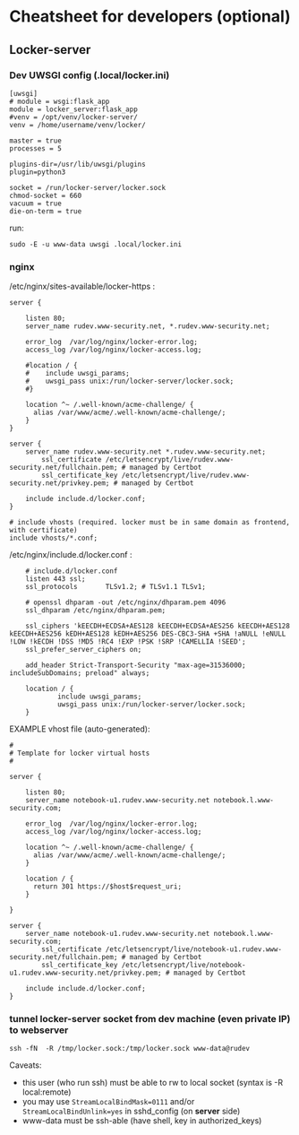 # Cheatsheet for developers (optional)

## Locker-server


### Dev UWSGI config (.local/locker.ini)
~~~
[uwsgi]
# module = wsgi:flask_app
module = locker_server:flask_app
#venv = /opt/venv/locker-server/
venv = /home/username/venv/locker/

master = true
processes = 5

plugins-dir=/usr/lib/uwsgi/plugins
plugin=python3

socket = /run/locker-server/locker.sock
chmod-socket = 660
vacuum = true
die-on-term = true
~~~

run:

`sudo -E -u www-data uwsgi .local/locker.ini`

### nginx 


/etc/nginx/sites-available/locker-https :
~~~
server {

    listen 80;
    server_name rudev.www-security.net, *.rudev.www-security.net;

    error_log  /var/log/nginx/locker-error.log;
    access_log /var/log/nginx/locker-access.log;
    
    #location / {
    #    include uwsgi_params;
    #    uwsgi_pass unix:/run/locker-server/locker.sock;
    #}

    location ^~ /.well-known/acme-challenge/ {
      alias /var/www/acme/.well-known/acme-challenge/;
    }   
}

server {
	server_name rudev.www-security.net *.rudev.www-security.net;
    	ssl_certificate /etc/letsencrypt/live/rudev.www-security.net/fullchain.pem; # managed by Certbot
    	ssl_certificate_key /etc/letsencrypt/live/rudev.www-security.net/privkey.pem; # managed by Certbot

	include	include.d/locker.conf;
}

# include vhosts (required. locker must be in same domain as frontend, with certificate)
include vhosts/*.conf;
~~~

/etc/nginx/include.d/locker.conf :
~~~
	# include.d/locker.conf
	listen 443 ssl;
	ssl_protocols 	    TLSv1.2; # TLSv1.1 TLSv1;

	# openssl dhparam -out /etc/nginx/dhparam.pem 4096
	ssl_dhparam /etc/nginx/dhparam.pem;

	ssl_ciphers 'kEECDH+ECDSA+AES128 kEECDH+ECDSA+AES256 kEECDH+AES128 kEECDH+AES256 kEDH+AES128 kEDH+AES256 DES-CBC3-SHA +SHA !aNULL !eNULL !LOW !kECDH !DSS !MD5 !RC4 !EXP !PSK !SRP !CAMELLIA !SEED';
	ssl_prefer_server_ciphers on;

	add_header Strict-Transport-Security "max-age=31536000; includeSubDomains; preload" always;	
	
	location / {
        	include uwsgi_params;
        	uwsgi_pass unix:/run/locker-server/locker.sock;
   	}
~~~

EXAMPLE vhost file (auto-generated):
~~~
#
# Template for locker virtual hosts
#

server {

    listen 80;
    server_name notebook-u1.rudev.www-security.net notebook.l.www-security.com;

    error_log  /var/log/nginx/locker-error.log;
    access_log /var/log/nginx/locker-access.log;
    
    location ^~ /.well-known/acme-challenge/ {
      alias /var/www/acme/.well-known/acme-challenge/;
    }

    location / {
      return 301 https://$host$request_uri;    	
    }

}

server {
	server_name notebook-u1.rudev.www-security.net notebook.l.www-security.com;
    	ssl_certificate /etc/letsencrypt/live/notebook-u1.rudev.www-security.net/fullchain.pem; # managed by Certbot
    	ssl_certificate_key /etc/letsencrypt/live/notebook-u1.rudev.www-security.net/privkey.pem; # managed by Certbot

	include	include.d/locker.conf;
}

~~~

### tunnel locker-server socket from dev machine (even private IP) to webserver

~~~
ssh -fN  -R /tmp/locker.sock:/tmp/locker.sock www-data@rudev
~~~
Caveats:
- this user (who run ssh) must be able to rw to local socket (syntax is -R local:remote) 
- you may use `StreamLocalBindMask=0111` and/or `StreamLocalBindUnlink=yes` in sshd_config (on **server** side)
- www-data must be ssh-able (have shell, key in authorized_keys)


